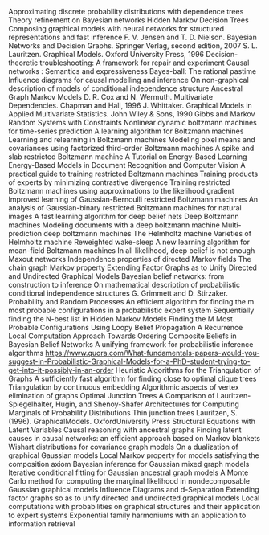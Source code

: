 Approximating discrete probability distributions with dependence trees
Theory refinement on Bayesian networks
Hidden Markov Decision Trees
Composing graphical models with neural networks for structured representations and fast inference
F. V. Jensen and T. D. Nielson. Bayesian Networks and Decision Graphs. Springer Verlag, second edition, 2007
S. L. Lauritzen. Graphical Models. Oxford University Press, 1996
Decision-theoretic troubleshooting: A framework for repair and experiment
Causal networks : Semantics and expressiveness
Bayes-ball: The rational pastime
Influence diagrams for causal modelling and inference
On non-graphical description of models of conditional independence structure
Ancestral Graph Markov Models
D. R. Cox and N. Wermuth. Multivariate Dependencies. Chapman and Hall, 1996
J. Whittaker. Graphical Models in Applied Multivariate Statistics. John Wiley & Sons, 1990
Gibbs and Markov Random Systems with Constraints
Nonlinear dynamic boltzmann machines for time-series prediction
A learning algorithm for Boltzmann machines
Learning and relearning in Boltzmann machines
Modeling pixel means and covariances using factorized third-order Boltzmann machines
A spike and slab restricted Boltzmann machine
A Tutorial on Energy-Based Learning 
Energy-Based Models in Document Recognition and Computer Vision
A practical guide to training restricted Boltzmann machines
Training products of experts by minimizing contrastive divergence
Training restricted Boltzmann machines using approximations to the likelihood gradient
Improved learning of Gaussian-Bernoulli restricted Boltzmann machines
An analysis of Gaussian-binary restricted Boltzmann machines for natural images
A fast learning algorithm for deep belief nets
Deep Boltzmann machines
Modeling documents with a deep boltzmann machine
Multi-prediction deep boltzmann machines
The Helmholtz machine
Varieties of Helmholtz machine
Reweighted wake-sleep
A new learning algorithm for mean-field Boltzmann machines
In all likelihood, deep belief is not enough
Maxout networks
Independence properties of directed Markov fields
The chain graph Markov property
Extending Factor Graphs as to Unify Directed and Undirected Graphical Models
Bayesian belief networks: from construction to inference
On mathematical description of probabilistic conditional independence structures
G. Grimmett and D. Stirzaker. Probability and Random Processes
An efficient algorithm for finding the m most probable configurations in a probabilistic expert system
Sequentially finding the N-best list in Hidden Markov Models
Finding the M Most Probable Configurations Using Loopy Belief Propagation
A Recurrence Local Computation Approach Towards Ordering Composite Beliefs in Bayesian Belief Networks
A unifying framework for probabilistic inference algorithms
https://www.quora.com/What-fundamentals-papers-would-you-suggest-in-Probabilistic-Graphical-Models-for-a-PhD-student-trying-to-get-into-it-possibly-in-an-order
Heuristic Algorithms for the Triangulation of Graphs
A sufficiently fast algorithm for finding close to optimal clique trees
Triangulation by continuous embedding
Algorithmic aspects of vertex elimination of graphs
Optimal Junction Trees
A Comparison of Lauritzen-Spiegelhalter, Hugin, and Shenoy-Shafer Architectures for Computing Marginals of Probability Distributions
Thin junction trees
Lauritzen, S. (1996). GraphicalModels. OxfordUniversity Press
Structural Equations with Latent Variables
Causal reasoning with ancestral graphs
Finding latent causes in causal networks: an efficient approach based on Markov blankets
Wishart distributions for covariance graph models
On a dualization of graphical Gaussian models
Local Markov property for models satisfying the composition axiom
Bayesian inference for Gaussian mixed graph models
Iterative conditional fitting for Gaussian ancestral graph models
A Monte Carlo method for computing the marginal likelihood in nondecomposable Gaussian graphical models
Influence Diagrams and d-Separation
Extending factor graphs so as to unify directed and undirected graphical models
Local computations with probabilities on graphical structures and their application to expert systems
Exponential family harmoniums with an application to information retrieval